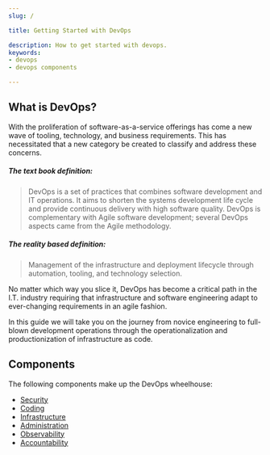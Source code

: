 ```yaml
---
slug: /

title: Getting Started with DevOps

description: How to get started with devops.
keywords:
- devops
- devops components

---
```


## What is DevOps?

With the proliferation of software-as-a-service offerings has come a new
wave of tooling, technology, and business requirements. This has necessitated
that a new category be created to classify and address these concerns.

##### The text book definition:

> DevOps is a set of practices that combines software development and IT operations. It aims to shorten the systems development life cycle and provide continuous delivery with high software quality. DevOps is complementary with Agile software development; several DevOps aspects came from the Agile methodology.

##### The reality based definition:

> Management of the infrastructure and deployment lifecycle through automation, tooling, and technology selection.

No matter which way you slice it, DevOps has become a critical path in the
I.T. industry requiring that infrastructure and software engineering adapt
to ever-changing requirements in an agile fashion.

In this guide we will take you on the journey from novice engineering to
full-blown development operations through the operationalization and
productionization of infrastructure as code.

## Components

The following components make up the DevOps wheelhouse:

* [Security](getting-started/components/security)
* [Coding](getting-started/components/coding)
* [Infrastructure](getting-started/components/infrastructure)
* [Administration](getting-started/components/administration)
* [Observability](getting-started/components/observability)
* [Accountability](getting-started/components/accountability)
